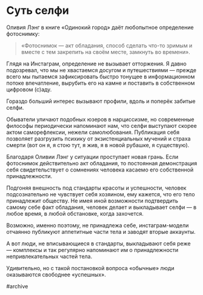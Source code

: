 
# Суть селфи

​​Оливия Лэнг в книге «Одинокий город» даёт любопытное определение фотоснимку:

> «Фотоснимок — акт обладания, способ сделать что-то зримым и вместе с тем закрепить на своём месте, замкнуть во времени».

Глядя на Инстаграм, определение не вызывает отторжения. Я давно подозревал, что мы не хвастаемся досугом и путешествиями — прежде всего мы пытаемся зафиксировать быстро тонущее в информационном потоке впечатление, вырубить его на камне и поставить в собственном цифровом (с)аду.

Гораздо больший интерес вызывают профили, вдоль и поперёк забитые селфи.

Обыватели уличают подобных юзеров в нарциссизме, но современные философы периодически напоминают нам, что селфи выступают скорее актом саморефлексии, нежели самолюбования. Публикация себя позволяет разгрузить психику от экзистенциальных мучений и страха смерти (вот он я, я стою тут, я жив, я в новой рубашке, я существую).

Благодаря Оливии Лэнг у ситуации проступает новая грань. Если фотоснимок действительно акт обладания, то постоянная демонстрация себя свидетельствует о сомнениях человека касаемо его собственной принадлежности. 

Подгоняя внешность под стандарты красоты и успешности, человек подсознательно не чувствует себя хозяином, ему кажется, что его тело принадлежит обществу. Не имея иной возможности подтвердить самому себе факт обладания, человек делает и выкладывает селфи — в любое время, в любой обстановке, когда захочется.

Возможно, именно поэтому, не принадлежа себе, инстаграм-модели отчаянно публикуют аппетитные части тела и заводят вторые аккаунты. 

А вот люди, не вписывающиеся в стандарты, выкладывают себя реже — комплексы и так регулярно напоминают им о принадлежности непривлекательных частей тела.

Удивительно, но с такой постановкой вопроса «обычные» люди оказываются свободнее «успешных».

#archive